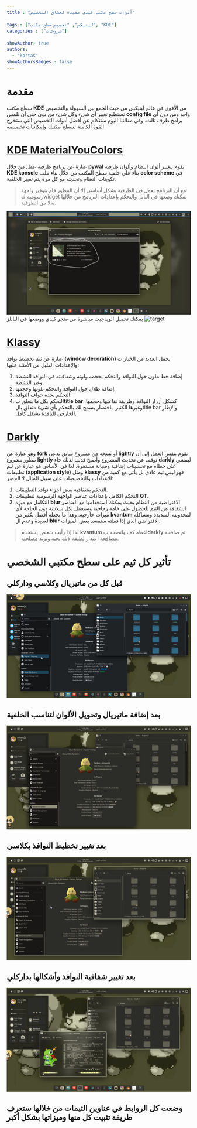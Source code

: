 ```yaml
---
title : "أدوات سطح مكتب كيدي مفيدة لعشاق التخصيص"

tags : ["لينيكس", "تخصيص سطح مكتب", "KDE"]
categories : ["شروحات"]

showAuthor: true
authors:
  - "kortas"
showAuthorsBadges : false 
---
```


# مقدمة
سطح مكتب **KDE** من الأقوى في عالم لينيكس من حيث الجمع بين السهولة والتخصيص تستطيع تغيير أي شيء وكل شيء من دون حتى أن تلمس **config file**  واحد ومن دون أي برامج طرف ثالث. وفي مقالتنا اليوم سنتكلم عن أفضل أدوات التخصيص التي ستخرج القوة الكامنة لسطح مكتبك وإمكانيات تخصيصه

# [KDE MaterialYouColors](https://github.com/luisbocanegra/kde-material-you-colors)
عبارة عن برنامج طرفية  عمل من خلال **pywal** يقوم بتغيير ألوان النظام وألوان طرفية **KDE konsole** بناء على خلفية سطح المكتب من خلال بناء ملف **color scheme** في تكوينات النظام وتحديثه مع كل مرة يتم تغيير الخلفية.

>مع أن البرنامج يعمل في الطرفية بشكل أساسي إلا أن المطور قام بتوفير واجهة رسومية كwidget يمكنك وضعها في البانل والتحكم بإعدادات البرنامج من خلالها بدلا من الطرفية.

![target](img/kde-screen.png)
يمكنك تحميل الويدجيت مباشرة من متجر كيدي ووضعها في البانلز
![target](img/colors.gif)

# [Klassy](https://github.com/paulmcauley/klassy)
عبارة عن ثيم تخطيط نوافذ **(window decoration)** يحمل العديد من الخيارات والإعدادات القليل من الأمثلة عليها:
1. إضافة خط ملون حول النوافذ والتحكم بحجمه ولونه وشفافيته في النوافذ النشطة وغير النشطة.
2. إضافة ظلال حول النوافذ والتحكم بلونها وحجمها.
3. التحكم بحدة حواف النوافذ.
4. التحكم بكل ما يتعلق ب**title bar** كشكل أزرار النوافذ وطريقة تفاعلها وحجمها.
 وغيرها الكثير. باختصار يسمح لك بالتحكم بأي شيء متعلق بالtitle bar والإطار الخارجي للنافذة بشكل كامل.

# [Darkly](https://github.com/Bali10050/Darkly)
وهو عبارة عن **fork** أو نسخة من مشروع سابق يدعى **lightly** يقوم بنفس العمل إلى أن مطور مشروع **lightly** توقف عن تحديث المشروع وأصبح قديما لذلك جاء **darkly** ليمشي على خطاه مع تحسينات إضافية وصيانة مستمرة.
لذا في الأساس هو عبارة عن ثيم تطبيقات **(application style)** ومثل **klassy** فهو ليس ثيم عادي بل يأتي مع كمية من الإعدادات والتخصيصات على سبيل المثال لا الحصر:
1. التحكم بشفافية بعض أجزاء نوافذ التطبيقات.
2. التحكم الكامل بإعدادات عناصر الواجهة الرسومية لتطبيقات **QT**.
3.  التكامل مع ميزة **blur** الافتراضية من النظام بحيث يمكنك استخدامها مع العناصر الشفافة من الثيم للحصول على خامة زجاجية وستعمل بكل سلاسة دون الحاجة لأي ميزات خارجية.
وهذا ما يجعله أفضل بكثير من **kvantum** لمحدويته الشديدة ومشاكله العديدة وعدم ال**blur** الافتراضي الذي إذا فعلته ستفسد بعض الميزات.

>لذا إذا رأيت شخص يستخدم **kvantum** اعطه كف وانصحه ب**darkly** ثم صافحه مصافحة اعتذار لطيفة لأنك تحبه وتريد مصلحته.

# تأثير كل ثيم على سطح مكتبي الشخصي
## قبل كل من ماتيريال وكلاسي وداركلي
![target](img/0.png)
## بعد إضافة ماتيريال وتحويل الألوان لتناسب الخلفية
![target](img/1.png)
## بعد تغيير تخطيط النوافذ بكلاسي
![target](img/2.png)
## بعد تغيير شفافية النوافذ وأشكالها بداركلي

![target](img/3.png)

## وضعت كل الروابط في عناوين الثيمات  من خلالها ستعرف طريقة تثبيت كل منها وميزاتها بشكل أكبر
